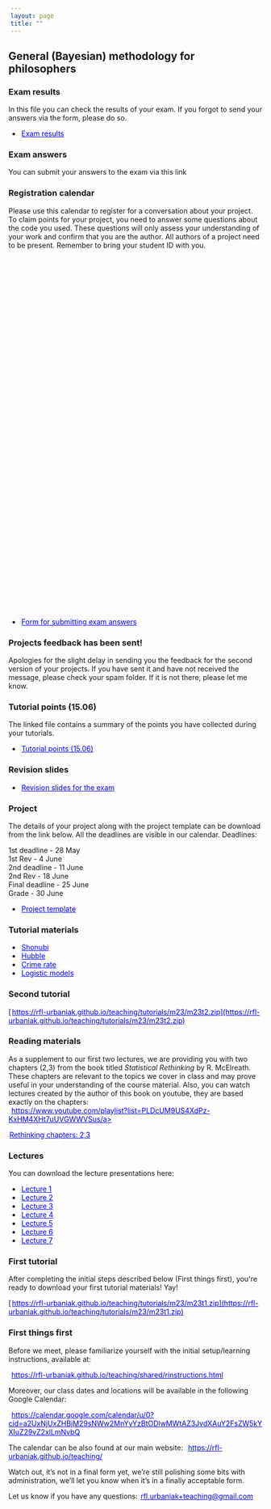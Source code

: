 ```yaml
---
layout: page
title: ""
---
```



<style>
a {
    color: blue;
    margin-right: 2px;
    margin-left: 2px;
}
</style>

## General (Bayesian) methodology for philosophers

### Exam results 

In this file you can check the results of your exam. If you forgot to send your answers via the form, please do so.

- <a href="https://rfl-urbaniak.github.io/teaching/sharedResources/grades/Met23exam1.examWithResultsAnon.csv">Exam results</a>


### Exam answers

You can submit your answers to the exam via this link

### Registration calendar

Please use this calendar to register for a conversation about your project. To claim points for your project, you need to answer some questions about the code you used. These questions will only assess your understanding of your work and confirm that you are the author. All authors of a project need to be present. Remember to bring your student ID with you.

<!-- Calendly inline widget begin -->
<div class="calendly-inline-widget" data-url="https://calendly.com/rfl-urbaniak/methodology-project-conversations" style="min-width:320px;height:700px;"></div>
<script type="text/javascript" src="https://assets.calendly.com/assets/external/widget.js" async></script>
<!-- Calendly inline widget end -->



- <a href="https://docs.google.com/forms/d/e/1FAIpQLSfT-21mw3JvpXxyy81bekO9aQf2jhejWWqANXDRMrT_SIY1CQ/viewform?vc=0&c=0&w=1&flr=0">Form for submitting exam answers</a>


### Projects feedback has been sent!

Apologies for the slight delay in sending you the feedback for the second version of your projects. If you have sent it and have not received the message, please check your spam folder. If it is not there, please let me know.



### Tutorial points (15.06)

The linked file contains a summary of the points you have collected during your tutorials. 

- <a href="https://rfl-urbaniak.github.io/teaching/sharedResources/grades/gradesMet.pdf">Tutorial points (15.06)</a>

### Revision slides

- <a href="https://rfl-urbaniak.github.io/teaching/sharedResources/slidesCrimRev.pdf">Revision slides for the exam</a>

### Project 

The details of your project along with the project template can be download from the link below. All the deadlines are visible in our calendar. Deadlines:

1st deadline - 28 May    
1st Rev - 4 June    
2nd deadline - 11 June   
2nd Rev - 18 June     
Final deadline - 25 June    
Grade - 30 June    

- <a href="https://rfl-urbaniak.github.io/teaching/sharedResources/metProjectTemplate.zip">Project template</a>


### Tutorial materials

- <a href="https://rfl-urbaniak.github.io/teaching/tutorials/m23/shonubi.zip">Shonubi</a>
- <a href="https://rfl-urbaniak.github.io/teaching/tutorials/m23/hubble.zip">Hubble</a> 
- <a href="https://rfl-urbaniak.github.io/teaching/tutorials/crim23/firstModel.zip">Crime rate</a>
- <a href="https://rfl-urbaniak.github.io/teaching/tutorials/m23/logisticTutm.zip">Logistic models</a>

### Second tutorial

[https://rfl-urbaniak.github.io/teaching/tutorials/m23/m23t2.zip](https://rfl-urbaniak.github.io/teaching/tutorials/m23/m23t2.zip)

### Reading materials

As a supplement to our first two lectures, we are providing you with two chapters (2,3) from the book titled <i>Statistical Rethinking</i> by R. McElreath. These chapters are relevant to the topics we cover in class and may prove useful in your understanding of the course material. Also, you can watch lectures created by the author of this book on youtube, they are based exactly on the chapters:<br> 
<a href="https://www.youtube.com/playlist?list=PLDcUM9US4XdPz-KxHM4XHt7uUVGWWVSus">https://www.youtube.com/playlist?list=PLDcUM9US4XdPz-KxHM4XHt7uUVGWWVSus/a> 

<a href="https://rfl-urbaniak.github.io/teaching/sharedResources/StatisticalRethinkingCh2&3.pdf">Rethinking chapters: 2,3</a>

### Lectures

You can download the lecture presentations here:
- <a href="https://rfl-urbaniak.github.io/teaching/sharedResources/lectures/m23l1.pdf">Lecture 1</a>
- <a href="https://rfl-urbaniak.github.io/teaching/sharedResources/lectures/m23l2.pdf">Lecture 2</a>
- <a href="https://rfl-urbaniak.github.io/teaching/sharedResources/lectures/m23l3.pdf">Lecture 3</a>
- <a href="https://rfl-urbaniak.github.io/teaching/sharedResources/lectures/m23l4.pdf">Lecture 4</a>
- <a href="https://rfl-urbaniak.github.io/teaching/sharedResources/lectures/m23l5.pdf">Lecture 5</a>
- <a href="https://rfl-urbaniak.github.io/teaching/sharedResources/lectures/m23l6.pdf">Lecture 6</a>
- <a href="https://rfl-urbaniak.github.io/teaching/sharedResources/lectures/m23l7.pdf">Lecture 7</a>

### First tutorial 

After completing the initial steps described below (First things first), you're ready to download your first tutorial materials! Yay!

[https://rfl-urbaniak.github.io/teaching/tutorials/m23/m23t1.zip](https://rfl-urbaniak.github.io/teaching/tutorials/m23/m23t1.zip)

### First things first

Before we meet, please familiarize yourself with the initial setup/learning instructions, available at:

<a href="https://rfl-urbaniak.github.io/teaching/shared/rinstructions.html">https://rfl-urbaniak.github.io/teaching/shared/rinstructions.html</a>  

Moreover, our class dates and locations will be available in the following Google Calendar:

<a href="https://calendar.google.com/calendar/u/0?cid=a2UxNjUxZHBjM29sNWw2MnYyYzBtODlwMWtAZ3JvdXAuY2FsZW5kYXIuZ29vZ2xlLmNvbQ">https://calendar.google.com/calendar/u/0?cid=a2UxNjUxZHBjM29sNWw2MnYyYzBtODlwMWtAZ3JvdXAuY2FsZW5kYXIuZ29vZ2xlLmNvbQ</a>  

The calendar can be also found at our main website: <a href="https://rfl-urbaniak.github.io/teaching/">https://rfl-urbaniak.github.io/teaching/</a>  

Watch out, it’s not in a final form yet, we’re still polishing some bits with administration, we’ll let you know when it’s in a finally acceptable form. 

Let us know if you have any questions: rfl.urbaniak+teaching@gmail.com





